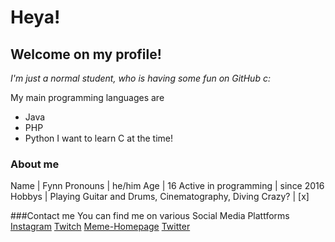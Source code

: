 # Heya!
## Welcome on my profile!
*I'm just a normal student, who is having some fun on GitHub c:*

My main programming languages are
* Java
* PHP
* Python
I want to learn C at the time!


### About me
Name | Fynn
Pronouns | he/him
Age | 16
Active in programming | since 2016
Hobbys | Playing Guitar and Drums, Cinematography, Diving
Crazy? | [x]


###Contact me
You can find me on various Social Media Plattforms
[Instagram](https://instagram.com/testiyyy)
[Twitch](https://twitch.tv/testiyyy)
[Meme-Homepage](https://tsg100.tk)
[Twitter](https://twitter.com/testiyyy)
<!--
**tsg100/tsg100** is a ✨ _special_ ✨ repository because its `README.md` (this file) appears on your GitHub profile.

Here are some ideas to get you started:

- 🔭 I’m currently working on ...
- 🌱 I’m currently learning ...
- 👯 I’m looking to collaborate on ...
- 🤔 I’m looking for help with ...
- 💬 Ask me about ...
- 📫 How to reach me: ...
- 😄 Pronouns: ...
- ⚡ Fun fact: ...
-->
